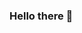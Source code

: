 ### Hello there 👋

<!--
**xopxop/xopxop** is a ✨ _special_ ✨ repository because its `README.md` (this file) appears on your GitHub profile.

Here are some ideas to get you started:

- 🔭 I’m currently working on:42sh, camagru project
- 🌱 I’m currently learning on web development and Java
- 🤔 I’m looking for help with the first internship
- 📫 How to reach me: <a href="mailto:will.than92@gmail.com">My email</a> 
- ⚡ Fun fact: Graduated from 2 different universities, 8 months living on the road as a hitchhiker at the age of 22, became a dedicate coder since the age of 27
😄
-->

